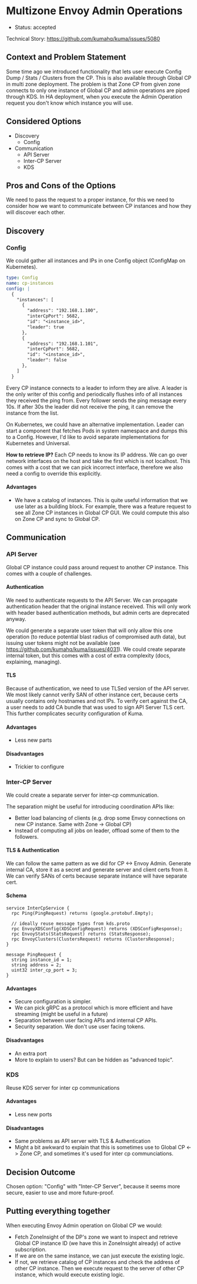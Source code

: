 # Multizone Envoy Admin Operations

* Status: accepted

Technical Story: https://github.com/kumahq/kuma/issues/5080

## Context and Problem Statement

Some time ago we introduced functionality that lets user execute Config Dump / Stats / Clusters from the CP.
This is also available through Global CP in multi zone deployment.
The problem is that Zone CP from given zone connects to only one instance of Global CP and admin operations are piped through KDS.
In HA deployment, when you execute the Admin Operation request you don't know which instance you will use.

## Considered Options

* Discovery
  * Config
* Communication
  * API Server
  * Inter-CP Server
  * KDS

## Pros and Cons of the Options

We need to pass the request to a proper instance, for this we need to consider how we want to communicate between CP instances and how they will discover each other.

## Discovery

### Config

We could gather all instances and IPs in one Config object (ConfigMap on Kubernetes).
```yaml
type: Config
name: cp-instances
config: |
  {
    "instances": [
      {
        "address": "192.168.1.100",
        "interCpPort": 5682,
        "id": "<instance_id>",
        "leader": true
      },
      {
        "address": "192.168.1.101",
        "interCpPort": 5682,
        "id": "<instance_id>",
        "leader": false
      },
    ]
  }
```

Every CP instance connects to a leader to inform they are alive.
A leader is the only writer of this config and periodically flushes info of all instances they received the ping from.
Every follower sends the ping message every 10s. If after 30s the leader did not receive the ping, it can remove the instance from the list. 

On Kubernetes, we could have an alternative implementation. Leader can start a component that fetches Pods in system namespace and dumps this to a Config.
However, I'd like to avoid separate implementations for Kubernetes and Universal.

**How to retrieve IP?**
Each CP needs to know its IP address. We can go over network interfaces on the host and take the first which is not localhost.
This comes with a cost that we can pick incorrect interface, therefore we also need a config to override this explicitly.

#### Advantages
* We have a catalog of instances. This is quite useful information that we use later as a building block.
  For example, there was a feature request to see all Zone CP instances in Global CP GUI. We could compute this also on Zone CP and sync to Global CP.

## Communication

### API Server

Global CP instance could pass around request to another CP instance. This comes with a couple of challenges.

#### Authentication
We need to authenticate requests to the API Server. We can propagate authentication header that the original instance received.
This will only work with header based authentication methods, but admin certs are deprecated anyway.

We could generate a separate user token that will only allow this one operation (to reduce potential blast radius of compromised auth data), but issuing user tokens might not be available (see https://github.com/kumahq/kuma/issues/4031).
We could create separate internal token, but this comes with a cost of extra complexity (docs, explaining, managing).

#### TLS
Because of authentication, we need to use TLSed version of the API server.
We most likely cannot verify SAN of other instance cert, because certs usually contains only hostnames and not IPs.
To verify cert against the CA, a user needs to add CA bundle that was used to sign API Server TLS cert.
This further complicates security configuration of Kuma.

#### Advantages
* Less new parts

#### Disadvantages
* Trickier to configure

### Inter-CP Server

We could create a separate server for inter-cp communication.

The separation might be useful for introducing coordination APIs like:
* Better load balancing of clients (e.g. drop some Envoy connections on new CP instance. Same with Zone -> Global CP)
* Instead of computing all jobs on leader, offload some of them to the followers.

#### TLS & Authentication

We can follow the same pattern as we did for CP <-> Envoy Admin.
Generate internal CA, store it as a secret and generate server and client certs from it.
We can verify SANs of certs because separate instance will have separate cert.

#### Schema

```grpc
service InterCpService {
  rpc Ping(PingRequest) returns (google.protobuf.Empty);

  // ideally reuse message types from kds.proto
  rpc EnvoyXDSConfig(XDSConfigRequest) returns (XDSConfigResponse);
  rpc EnvoyStats(StatsRequest) returns (StatsResponse);
  rpc EnvoyClusters(ClustersRequest) returns (ClustersResponse);
}

message PingRequest {
  string instance_id = 1;
  string address = 2;
  uint32 inter_cp_port = 3;
}
```

#### Advantages
* Secure configuration is simpler.
* We can pick gRPC as a protocol which is more efficient and have streaming (might be useful in a future)
* Separation between user facing APIs and internal CP APIs.
* Security separation. We don't use user facing tokens.

#### Disadvantages
* An extra port
* More to explain to users? But can be hidden as "advanced topic".

### KDS

Reuse KDS server for inter cp communications

#### Advantages
* Less new ports

#### Disadvantages
* Same problems as API server with TLS & Authentication
* Might a bit awkward to explain that this is sometimes use to Global CP <-> Zone CP, and sometimes it's used for inter cp communciations.

## Decision Outcome

Chosen option: "Config" with "Inter-CP Server", because it seems more secure, easier to use and more future-proof.

## Putting everything together

When executing Envoy Admin operation on Global CP we would:
* Fetch ZoneInsight of the DP's zone we want to inspect and retrieve Global CP instance ID (we have this in ZoneInsight already) of active subscription.
* If we are on the same instance, we can just execute the existing logic.
* If not, we retrieve catalog of CP instances and check the address of other CP instance. Then we execute request to the server of other CP instance, which would execute existing logic.

